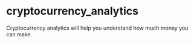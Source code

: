 # cryptocurrency_analytics
Cryptocurrency analytics will help you understand how much money you can make.
